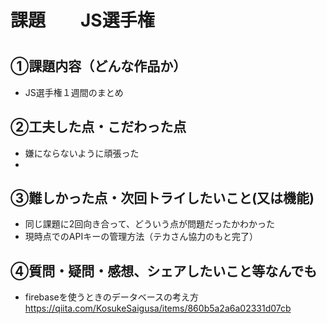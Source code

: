 # 課題　　JS選手権
# 

## ①課題内容（どんな作品か）
- JS選手権１週間のまとめ

## ②工夫した点・こだわった点
- 嫌にならないように頑張った
- 


## ③難しかった点・次回トライしたいこと(又は機能)
- 同じ課題に2回向き合って、どういう点が問題だったかわかった
- 現時点でのAPIキーの管理方法（テカさん協力のもと完了）
  
  
## ④質問・疑問・感想、シェアしたいこと等なんでも
- firebaseを使うときのデータベースの考え方
  https://qiita.com/KosukeSaigusa/items/860b5a2a6a02331d07cb